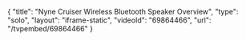 {
    "title": "Nyne Cruiser Wireless Bluetooth Speaker Overview",
    "type": "solo",
    "layout": "iframe-static",
    "videoId": "69864466",
    "url": "\/tvpembed\/69864466"
}